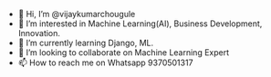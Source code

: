 - 👋 Hi, I’m @vijaykumarchougule
- 👀 I’m interested in Machine Learning(AI), Business Development, Innovation.
- 🌱 I’m currently learning Django, ML.
- 💞️ I’m looking to collaborate on Machine Learning Expert
- 📫 How to reach me on Whatsapp 9370501317

<!---
vijaykumarchougule/vijaykumarchougule is a ✨ special ✨ repository because its `README.md` (this file) appears on your GitHub profile.
You can click the Preview link to take a look at your changes.
--->
